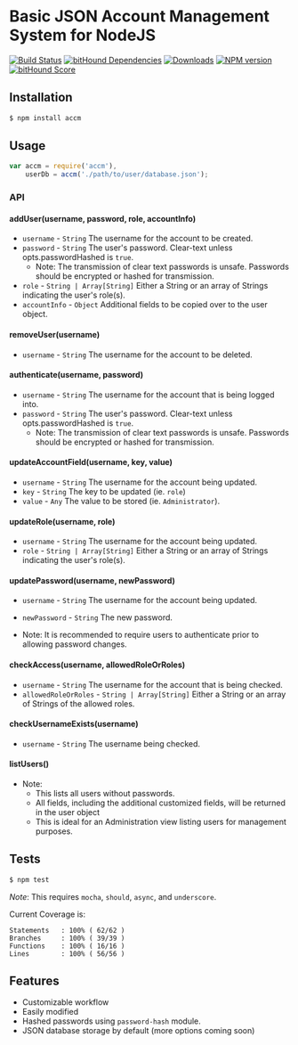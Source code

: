 # Basic JSON Account Management System for NodeJS

[![Build Status](https://travis-ci.org/mrodrig/accm.svg?branch=master)](https://travis-ci.org/mrodrig/accm)
[![bitHound Dependencies](https://www.bithound.io/github/mrodrig/accm/badges/dependencies.svg)](https://www.bithound.io/github/mrodrig/accm/master/dependencies/npm)
[![Downloads](http://img.shields.io/npm/dm/accm.svg)](https://www.npmjs.org/package/accm)
[![NPM version](https://img.shields.io/npm/v/accm.svg)](https://www.npmjs.org/package/accm)
[![bitHound Score](https://www.bithound.io/github/mrodrig/accm/badges/score.svg)](https://www.bithound.io/github/mrodrig/accm)

## Installation

```bash
$ npm install accm
```

## Usage

```javascript
var accm = require('accm'),
    userDb = accm('./path/to/user/database.json');
```

### API

#### addUser(username, password, role, accountInfo)

* `username` - `String` The username for the account to be created.
* `password` - `String` The user's password. Clear-text unless opts.passwordHashed is `true`.
  * Note: The transmission of clear text passwords is unsafe.  Passwords should be encrypted or hashed for transmission.
* `role` - `String | Array[String]` Either a String or an array of Strings indicating the user's role(s).
* `accountInfo` - `Object` Additional fields to be copied over to the user object.

#### removeUser(username)
* `username` - `String` The username for the account to be deleted.

#### authenticate(username, password)
* `username` - `String` The username for the account that is being logged into.
* `password` - `String` The user's password. Clear-text unless opts.passwordHashed is `true`.
  * Note: The transmission of clear text passwords is unsafe.  Passwords should be encrypted or hashed for transmission.

#### updateAccountField(username, key, value)
* `username` - `String` The username for the account being updated.
* `key` - `String` The key to be updated (ie. `role`)
* `value` - `Any` The value to be stored (ie. `Administrator`).

#### updateRole(username, role)
* `username` - `String` The username for the account being updated.
* `role` - `String | Array[String]` Either a String or an array of Strings indicating the user's role(s).

#### updatePassword(username, newPassword)
* `username` - `String` The username for the account being updated.
* `newPassword` - `String` The new password.

* Note: It is recommended to require users to authenticate prior to allowing password changes.

#### checkAccess(username, allowedRoleOrRoles)
* `username` - `String` The username for the account that is being checked.
* `allowedRoleOrRoles` - `String | Array[String]` Either a String or an array of Strings of the allowed roles.

#### checkUsernameExists(username)
* `username` - `String` The username being checked.

#### listUsers()
* Note:
  * This lists all users without passwords.
  * All fields, including the additional customized fields, will be returned in the user object
  * This is ideal for an Administration view listing users for management purposes.

## Tests

```bash
$ npm test
```

_Note_: This requires `mocha`, `should`, `async`, and `underscore`.

Current Coverage is:
```
Statements   : 100% ( 62/62 )
Branches     : 100% ( 39/39 )
Functions    : 100% ( 16/16 )
Lines        : 100% ( 56/56 )
```

## Features
* Customizable workflow
* Easily modified
* Hashed passwords using `password-hash` module.
* JSON database storage by default (more options coming soon)